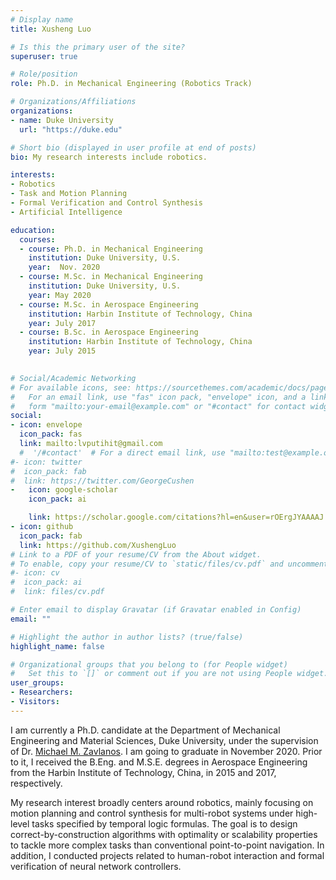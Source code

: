 ```yaml
---
# Display name
title: Xusheng Luo

# Is this the primary user of the site?
superuser: true

# Role/position
role: Ph.D. in Mechanical Engineering (Robotics Track)

# Organizations/Affiliations
organizations:
- name: Duke University
  url: "https://duke.edu"

# Short bio (displayed in user profile at end of posts)
bio: My research interests include robotics.

interests:
- Robotics
- Task and Motion Planning
- Formal Verification and Control Synthesis
- Artificial Intelligence

education:
  courses:
  - course: Ph.D. in Mechanical Engineering
    institution: Duke University, U.S.
    year:  Nov. 2020
  - course: M.Sc. in Mechanical Engineering
    institution: Duke University, U.S.
    year: May 2020
  - course: M.Sc. in Aerospace Engineering
    institution: Harbin Institute of Technology, China
    year: July 2017
  - course: B.Sc. in Aerospace Engineering
    institution: Harbin Institute of Technology, China
    year: July 2015
    

# Social/Academic Networking
# For available icons, see: https://sourcethemes.com/academic/docs/page-builder/#icons
#   For an email link, use "fas" icon pack, "envelope" icon, and a link in the
#   form "mailto:your-email@example.com" or "#contact" for contact widget.
social:
- icon: envelope
  icon_pack: fas
  link: mailto:lvputihit@gmail.com 
  #  '/#contact'  # For a direct email link, use "mailto:test@example.org".
#- icon: twitter
#  icon_pack: fab
#  link: https://twitter.com/GeorgeCushen
- 	icon: google-scholar
	icon_pack: ai

	link: https://scholar.google.com/citations?hl=en&user=rOErgJYAAAAJ
- icon: github
  icon_pack: fab
  link: https://github.com/XushengLuo
# Link to a PDF of your resume/CV from the About widget.
# To enable, copy your resume/CV to `static/files/cv.pdf` and uncomment the lines below.
#- icon: cv
#  icon_pack: ai
#  link: files/cv.pdf

# Enter email to display Gravatar (if Gravatar enabled in Config)
email: ""

# Highlight the author in author lists? (true/false)
highlight_name: false

# Organizational groups that you belong to (for People widget)
#   Set this to `[]` or comment out if you are not using People widget.
user_groups:
- Researchers: 
- Visitors: 
---
```


I am currently a Ph.D. candidate at the Department of Mechanical Engineering and Material Sciences, Duke University, under the supervision of Dr. [Michael M. Zavlanos](http://people.duke.edu/~mz61/). I am going to graduate in November 2020. Prior to it, I received the B.Eng. and M.S.E. degrees in Aerospace Engineering from the Harbin Institute of Technology, China, in 2015 and 2017, respectively.

My research interest broadly centers around robotics, mainly focusing on motion planning and control synthesis for multi-robot systems under high-level tasks specified by temporal logic formulas. The goal is to design correct-by-construction algorithms with optimality or scalability properties to tackle more complex tasks than conventional point-to-point navigation. In addition, I conducted projects related to human-robot interaction and formal verification of neural network controllers.
 
